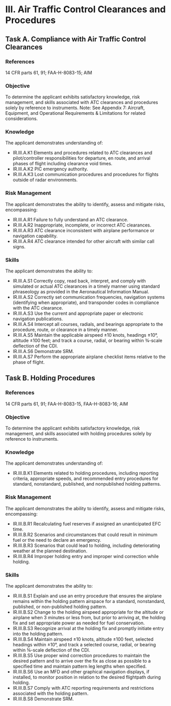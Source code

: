 # III. Air Traffic Control Clearances and Procedures
## Task A. Compliance with Air Traffic Control Clearances
### References
14 CFR parts 61, 91; FAA-H-8083-15; AIM
### Objective
To determine the applicant exhibits satisfactory knowledge, risk management, and skills associated with ATC clearances and procedures solely by reference to instruments. Note: See Appendix 7: Aircraft, Equipment, and Operational Requirements & Limitations for related considerations.
### Knowledge
The applicant demonstrates understanding of:
* IR.III.A.K1 Elements and procedures related to ATC clearances and pilot/controller responsibilities for departure, en route, and arrival phases of flight including clearance void times.
* IR.III.A.K2 PIC emergency authority.
* IR.III.A.K3 Lost communication procedures and procedures for flights outside of radar environments.
### Risk Management
The applicant demonstrates the ability to identify, assess and mitigate risks, encompassing:
* IR.III.A.R1 Failure to fully understand an ATC clearance.
* IR.III.A.R2 Inappropriate, incomplete, or incorrect ATC clearances.
* IR.III.A.R3 ATC clearance inconsistent with airplane performance or navigation capability.
* IR.III.A.R4 ATC clearance intended for other aircraft with similar call signs.
### Skills
The applicant demonstrates the ability to:
* IR.III.A.S1 Correctly copy, read back, interpret, and comply with simulated or actual ATC clearances in a timely manner using standard phraseology as provided in the Aeronautical Information Manual.
* IR.III.A.S2 Correctly set communication frequencies, navigation systems (identifying when appropriate), and transponder codes in compliance with the ATC clearance.
* IR.III.A.S3 Use the current and appropriate paper or electronic navigation publications.
* IR.III.A.S4 Intercept all courses, radials, and bearings appropriate to the procedure, route, or clearance in a timely manner.
* IR.III.A.S5 Maintain the applicable airspeed ±10 knots, headings ±10°, altitude ±100 feet; and track a course, radial, or bearing within ¾-scale deflection of the CDI.
* IR.III.A.S6 Demonstrate SRM.
* IR.III.A.S7 Perform the appropriate airplane checklist items relative to the phase of flight.
## Task B. Holding Procedures
### References
14 CFR parts 61, 91; FAA-H-8083-15, FAA-H-8083-16; AIM
### Objective
To determine the applicant exhibits satisfactory knowledge, risk management, and skills associated with holding procedures solely by reference to instruments.
### Knowledge
The applicant demonstrates understanding of:
* IR.III.B.K1 Elements related to holding procedures, including reporting criteria, appropriate speeds, and recommended entry procedures for standard, nonstandard, published, and nonpublished holding patterns.
### Risk Management
The applicant demonstrates the ability to identify, assess and mitigate risks, encompassing:
* IR.III.B.R1 Recalculating fuel reserves if assigned an unanticipated EFC time.
* IR.III.B.R2 Scenarios and circumstances that could result in minimum fuel or the need to declare an emergency.
* IR.III.B.R3 Scenarios that could lead to holding, including deteriorating weather at the planned destination.
* IR.III.B.R4 Improper holding entry and improper wind correction while holding.
### Skills
The applicant demonstrates the ability to:
* IR.III.B.S1 Explain and use an entry procedure that ensures the airplane remains within the holding pattern airspace for a standard, nonstandard, published, or non-published holding pattern.
* IR.III.B.S2 Change to the holding airspeed appropriate for the altitude or airplane when 3 minutes or less from, but prior to arriving at, the holding fix and set appropriate power as needed for fuel conservation.
* IR.III.B.S3 Recognize arrival at the holding fix and promptly initiate entry into the holding pattern.
* IR.III.B.S4 Maintain airspeed ±10 knots, altitude ±100 feet, selected headings within ±10°, and track a selected course, radial, or bearing within ¾-scale deflection of the CDI.
* IR.III.B.S5 Use proper wind correction procedures to maintain the desired pattern and to arrive over the fix as close as possible to a specified time and maintain pattern leg lengths when specified.
* IR.III.B.S6 Use an MFD and other graphical navigation displays, if installed, to monitor position in relation to the desired flightpath during holding.
* IR.III.B.S7 Comply with ATC reporting requirements and restrictions associated with the holding pattern.
* IR.III.B.S8 Demonstrate SRM.
